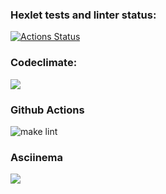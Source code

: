 ### Hexlet tests and linter status:

[![Actions Status](https://github.com/unInsomnia/backend-project-lvl1/workflows/hexlet-check/badge.svg)](https://github.com/unInsomnia/backend-project-lvl1/actions)

### Codeclimate:

<a href="https://codeclimate.com/github/unInsomnia/backend-project-lvl1/maintainability"><img src="https://api.codeclimate.com/v1/badges/191820a66afdd965436a/maintainability" /></a>

### Github Actions

![make lint](https://github.com/unInsomnia/backend-project-lvl1/blob/main/.github/workflows/makeLint.yml/badge.svg)

### Asciinema

<a href="https://asciinema.org/a/wFmtKK042OjGBRLoUE08jomzB" target="_blank"><img src="https://asciinema.org/a/wFmtKK042OjGBRLoUE08jomzB.svg" /></a>